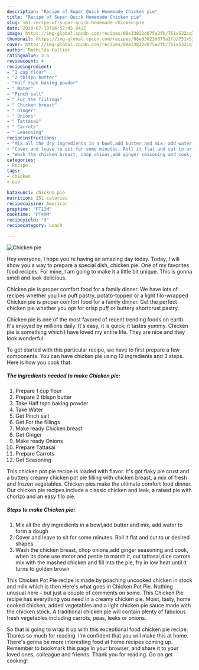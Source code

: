 ```yaml
---
description: "Recipe of Super Quick Homemade Chicken pie"
title: "Recipe of Super Quick Homemade Chicken pie"
slug: 161-recipe-of-super-quick-homemade-chicken-pie
date: 2020-07-10T16:52:45.942Z
image: https://img-global.cpcdn.com/recipes/08e33822d075a2fb/751x532cq70/chicken-pie-recipe-main-photo.jpg
thumbnail: https://img-global.cpcdn.com/recipes/08e33822d075a2fb/751x532cq70/chicken-pie-recipe-main-photo.jpg
cover: https://img-global.cpcdn.com/recipes/08e33822d075a2fb/751x532cq70/chicken-pie-recipe-main-photo.jpg
author: Mathilda Collier
ratingvalue: 3.5
reviewcount: 4
recipeingredient:
- "1 cup flour"
- "2 tblspn butter"
- "Half tspn baking powder"
- " Water"
- "Pinch salt"
- " For the fiilings"
- " Chicken breast"
- " Ginger"
- " Onions"
- " Tattasai"
- " Carrots"
- " Seasoning"
recipeinstructions:
- "Mix all the dry ingredients in a bowl,add butter and mix, add water to form a dough"
- "Cover and leave to sit for some minutes. Roll it flat and cut to ur desired shapes"
- "Wash the chicken breast, chop onions,add ginger seasoning and cook, when its done use motor and pestle to marsh it, cut tattasai,dice carrots mix with the mashed chicken and fill into the pie, fry in low heat until it turns to golden brown"
categories:
- Recipe
tags:
- chicken
- pie

katakunci: chicken pie 
nutrition: 251 calories
recipecuisine: American
preptime: "PT13M"
cooktime: "PT49M"
recipeyield: "3"
recipecategory: Lunch

---
```



![Chicken pie](https://img-global.cpcdn.com/recipes/08e33822d075a2fb/751x532cq70/chicken-pie-recipe-main-photo.jpg)

Hey everyone, I hope you're having an amazing day today. Today, I will show you a way to prepare a special dish, chicken pie. One of my favorites food recipes. For mine, I am going to make it a little bit unique. This is gonna smell and look delicious.

Chicken pie is proper comfort food for a family dinner. We have lots of recipes whether you like puff pastry, potato-topped or a light filo-wrapped Chicken pie is proper comfort food for a family dinner. Get the perfect chicken pie whether you opt for crisp puff or buttery shortcrust pastry.

Chicken pie is one of the most favored of recent trending foods on earth. It's enjoyed by millions daily. It's easy, it is quick, it tastes yummy. Chicken pie is something which I have loved my entire life. They are nice and they look wonderful.


To get started with this particular recipe, we have to first prepare a few components. You can have chicken pie using 12 ingredients and 3 steps. Here is how you cook that.

<!--inarticleads1-->

##### The ingredients needed to make Chicken pie:

1. Prepare 1 cup flour
1. Prepare 2 tblspn butter
1. Take Half tspn baking powder
1. Take  Water
1. Get Pinch salt
1. Get  For the fiilings
1. Make ready  Chicken breast
1. Get  Ginger
1. Make ready  Onions
1. Prepare  Tattasai
1. Prepare  Carrots
1. Get  Seasoning


This chicken pot pie recipe is loaded with flavor. It&#39;s got flaky pie crust and a buttery creamy chicken pot pie filling with chicken breast, a mix of fresh and frozen vegetables. Chicken pies make the ultimate comfort food dinner. Our chicken pie recipes include a classic chicken and leek, a raised pie with chorizo and an easy filo pie. 

<!--inarticleads2-->

##### Steps to make Chicken pie:

1. Mix all the dry ingredients in a bowl,add butter and mix, add water to form a dough
1. Cover and leave to sit for some minutes. Roll it flat and cut to ur desired shapes
1. Wash the chicken breast, chop onions,add ginger seasoning and cook, when its done use motor and pestle to marsh it, cut tattasai,dice carrots mix with the mashed chicken and fill into the pie, fry in low heat until it turns to golden brown


This Chicken Pot Pie recipe is made by poaching uncooked chicken in stock and milk which is then Here&#39;s what goes in Chicken Pot Pie. Nothing unusual here - but just a couple of comments on some. This Chicken Pie recipe has everything you need in a creamy chicken pie. Moist, tasty, home cooked chicken, added vegetables and a light chicken pie sauce made with the chicken stock. A traditional chicken pie will contain plenty of fabulous fresh vegetables including carrots, peas, leeks or onions. 

So that is going to wrap it up with this exceptional food chicken pie recipe. Thanks so much for reading. I'm confident that you will make this at home. There's gonna be more interesting food at home recipes coming up. Remember to bookmark this page in your browser, and share it to your loved ones, colleague and friends. Thank you for reading. Go on get cooking!
